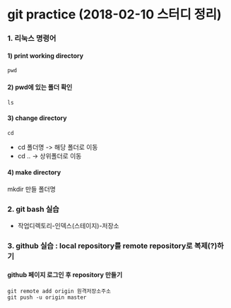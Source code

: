 # git practice (2018-02-10 스터디 정리)

### 1. 리눅스 명령어
#### 1) print working directory
    pwd
#### 2) pwd에 있는 폴더 확인
    ls
#### 3) change directory
    cd
* cd 폴더명 -> 해당 폴더로 이동
* cd .. -> 상위폴더로 이동
#### 4) make directory
  mkdir 만들 폴더명

### 2. git bash 실습
* 작업디렉토리-인덱스(스테이지)-저장소

### 3. github 실습 : local repository를 remote repository로 복제(?)하기
#### github 페이지 로그인 후 repository 만들기
    git remote add origin 원격저장소주소
    git push -u origin master
